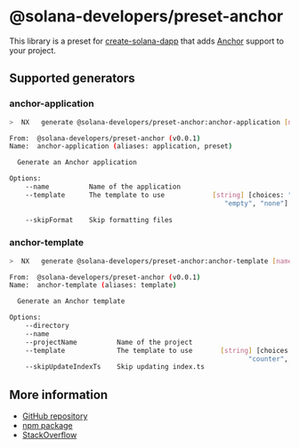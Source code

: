 # @solana-developers/preset-anchor

This library is a preset for [create-solana-dapp](https://npm.im/create-solana-dapp) that adds
[Anchor](https://www.anchor-lang.com/) support to your project.

## Supported generators

### anchor-application

```bash
>  NX   generate @solana-developers/preset-anchor:anchor-application [name] [options,...]

From:  @solana-developers/preset-anchor (v0.0.1)
Name:  anchor-application (aliases: application, preset)

  Generate an Anchor application

Options:
    --name          Name of the application                             [string]
    --template      The template to use            [string] [choices: "counter",
                                                      "empty", "none"] [default:
                                                                         "none"]
    --skipFormat    Skip formatting files                              [boolean]
```

### anchor-template

```bash
>  NX   generate @solana-developers/preset-anchor:anchor-template [name] [options,...]

From:  @solana-developers/preset-anchor (v0.0.1)
Name:  anchor-template (aliases: template)

  Generate an Anchor template

Options:
    --directory                                                        [string]
    --name                                                             [string]
    --projectName          Name of the project                         [string]
    --template             The template to use       [string] [choices: "base",
                                                            "counter", "empty"]
    --skipUpdateIndexTs    Skip updating index.ts                     [boolean]
```

## More information

- [GitHub repository](https://github.com/solana-developers/create-solana-dapp)
- [npm package](https://npm.im/create-solana-dapp)
- [StackOverflow](https://solana.stackexchange.com/questions/tagged/create-solana-dapp)
